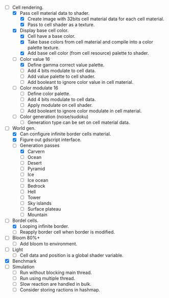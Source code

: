 - [ ] Cell rendering.
    - [x] Pass cell material data to shader.
        - [x] Create image with 32bits cell material data for each cell material.
        - [x] Pass to cell shader as a texture.
    - [x] Display base cell color.
    	- [x] Cell have a base color.
		- [x] Take base colors from cell material and compile into a color palette texture.
		- [x] Add base cell color (from cell resource) palette to shader.
    - [ ] Color value 16
		- [x] Define gamma correct value palette.
		- [ ] Add 4 bits modulate to cell data.
		- [ ] Add value palette to cell shader.
		- [ ] Add booleant to ignore color value in cell material.
    - [ ] Color modulate 16
        - [ ] Define color palette.
        - [ ] Add 4 bits modulate to cell data.
        - [ ] Apply modulate on cell shader.
        - [ ] Add booleant to ignore color modulate in cell material.
    - [ ] Color generation (noise/sudoku)
        - [ ] Generation type can be set on cell material data.
- [ ] World gen.
    - [x] Can configure infinite border cells material.
    - [x] Figure out gdscript interface.
    - [ ] Generation passes
        - [x] Carvern
        - [ ] Ocean
        - [ ] Desert
        - [ ] Pyramid
        - [ ] Ice
        - [ ] Ice ocean
        - [ ] Bedrock
        - [ ] Hell
        - [ ] Tower
        - [ ] Sky islands
        - [ ] Surface plateau
        - [ ] Mountain
- [ ] Bordel cells.
    - [x] Looping infinite border.
    - [ ] Reapply border cell when border is modified.
- [ ] Bloom 80%+
    - [ ] Add bloom to environment.
- [ ] Light
    - [ ] Cell data and position is a global shader variable.
- [x] Benchmark
- [ ] Simulation
    - [ ] Run without blocking main thread.
    - [ ] Run using multiple thread.
    - [ ] Slow reaction are handled in bulk.
    - [ ] Consider storing ractions in hashmap.